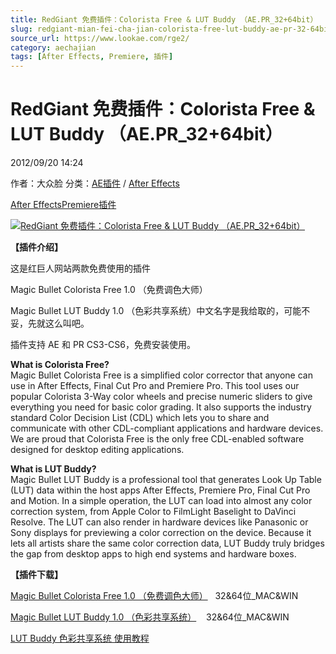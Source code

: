 ```yaml
---
title: RedGiant 免费插件：Colorista Free & LUT Buddy （AE.PR_32+64bit）
slug: redgiant-mian-fei-cha-jian-colorista-free-lut-buddy-ae-pr-32-64bit
source_url: https://www.lookae.com/rge2/
category: aechajian
tags: [After Effects, Premiere, 插件]
---
```

# RedGiant 免费插件：Colorista Free & LUT Buddy （AE.PR\_32+64bit）

2012/09/20 14:24

作者：大众脸
分类：[AE插件](https://www.lookae.com/after-effects/aechajian/) / [After Effects](https://www.lookae.com/after-effects/)

[After Effects](https://www.lookae.com/tag/after-effects/)[Premiere](https://www.lookae.com/tag/premiere/)[插件](https://www.lookae.com/tag/%e6%8f%92%e4%bb%b6/)

[![RedGiant 免费插件：Colorista Free & LUT Buddy （AE.PR_32+64bit）](https://www.lookae.com/wp-content/uploads/2012/09/RGE2.jpg "RedGiant 免费插件：Colorista Free & LUT Buddy （AE.PR_32+64bit）-LookAE.com")](https://www.lookae.com/wp-content/uploads/2012/09/RGE2.jpg)

**【插件介绍】**

这是红巨人网站两款免费使用的插件

Magic Bullet Colorista Free 1.0 （免费调色大师）

Magic Bullet LUT Buddy 1.0 （色彩共享系统）中文名字是我给取的，可能不妥，先就这么叫吧。

插件支持 AE 和 PR CS3-CS6，免费安装使用。

**What is Colorista Free?**  
Magic Bullet Colorista Free is a simplified color corrector that anyone can use in After Effects, Final Cut Pro and Premiere Pro. This tool uses our popular Colorista 3-Way color wheels and precise numeric sliders to give everything you need for basic color grading. It also supports the industry standard Color Decision List (CDL) which lets you to share and communicate with other CDL-compliant applications and hardware devices. We are proud that Colorista Free is the only free CDL-enabled software designed for desktop editing applications.

**What is LUT Buddy?**  
Magic Bullet LUT Buddy is a professional tool that generates Look Up Table (LUT) data within the host apps After Effects, Premiere Pro, Final Cut Pro and Motion. In a simple operation, the LUT can load into almost any color correction system, from Apple Color to FilmLight Baselight to DaVinci Resolve. The LUT can also render in hardware devices like Panasonic or Sony displays for previewing a color correction on the device. Because it lets all artists share the same color correction data, LUT Buddy truly bridges the gap from desktop apps to high end systems and hardware boxes.

**【插件下载】**

[Magic Bullet Colorista Free 1.0 （免费调色大师）](http://www.ctdisk.com/file/9546613)   32&64位\_MAC&WIN

[Magic Bullet LUT Buddy 1.0 （色彩共享系统）](http://www.ctdisk.com/file/9546615)    32&64位\_MAC&WIN

[LUT Buddy 色彩共享系统 使用教程](http://www.ctdisk.com/file/9704099)
